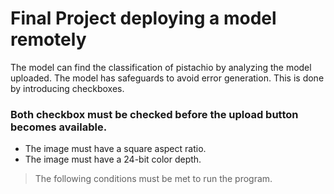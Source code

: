 # Final Project deploying a model remotely

The model can find the classification of pistachio by analyzing the model uploaded. The model has safeguards to avoid error generation. This is done by
introducing checkboxes. 

### **Both** checkbox must be checked before the upload button becomes available.
- The image must have a square aspect ratio.
- The image must have a 24-bit color depth.
> The following conditions must be met to run the program.

